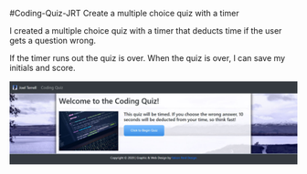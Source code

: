 #Coding-Quiz-JRT
Create a multiple choice quiz with a timer

I created a multiple choice quiz with a timer that deducts time if the user gets a question wrong.

If the timer runs out the quiz is over.
When the quiz is over, I can save my initials and score.

![](./images/screenshot.jpg)
